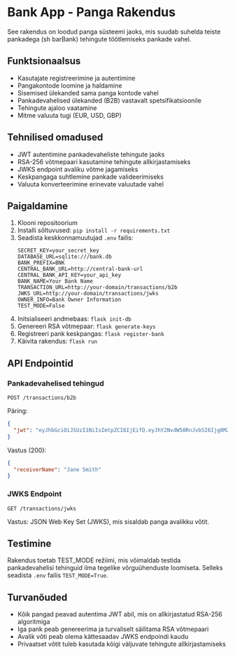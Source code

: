 # Bank App - Panga Rakendus

See rakendus on loodud panga süsteemi jaoks, mis suudab suhelda teiste pankadega (sh barBank) tehingute töötlemiseks pankade vahel.

## Funktsionaalsus

- Kasutajate registreerimine ja autentimine
- Pangakontode loomine ja haldamine
- Sisemised ülekanded sama panga kontode vahel
- Pankadevahelised ülekanded (B2B) vastavalt spetsifikatsioonile
- Tehingute ajaloo vaatamine
- Mitme valuuta tugi (EUR, USD, GBP)

## Tehnilised omadused

- JWT autentimine pankadevaheliste tehingute jaoks
- RSA-256 võtmepaari kasutamine tehingute allkirjastamiseks
- JWKS endpoint avaliku võtme jagamiseks
- Keskpangaga suhtlemine pankade valideerimiseks
- Valuuta konverteerimine erinevate valuutade vahel

## Paigaldamine

1. Klooni repositoorium
2. Installi sõltuvused: `pip install -r requirements.txt`
3. Seadista keskkonnamuutujad `.env` failis:
   ```
   SECRET_KEY=your_secret_key
   DATABASE_URL=sqlite:///bank.db
   BANK_PREFIX=BNK
   CENTRAL_BANK_URL=http://central-bank-url
   CENTRAL_BANK_API_KEY=your_api_key
   BANK_NAME=Your Bank Name
   TRANSACTION_URL=http://your-domain/transactions/b2b
   JWKS_URL=http://your-domain/transactions/jwks
   OWNER_INFO=Bank Owner Information
   TEST_MODE=False
   ```
4. Initsialiseeri andmebaas: `flask init-db`
5. Genereeri RSA võtmepaar: `flask generate-keys`
6. Registreeri pank keskpangas: `flask register-bank`
7. Käivita rakendus: `flask run`

## API Endpointid

### Pankadevahelised tehingud

`POST /transactions/b2b`

Päring:
```json
{
  "jwt": "eyJhbGciOiJSUzI1NiIsImtpZCI6IjEifQ.eyJhY2NvdW50RnJvbSI6Ijg0M2VhZjcwNzYxODRiZGI4Yjc0ZmFlYTE3ZDFjM2MzMjg3IiwiYWNjb3VudFRvIjoiQUJDMTIzNDU2IiwiY3VycmVuY3kiOiJFVVIiLCJhbW91bnQiOjEwMDAwLCJleHBsYW5hdGlvbiI6IlBheW1lbnQgZm9yIHNlcnZpY2VzIiwic2VuZGVyTmFtZSI6IkpvaG4gRG9lIn0.signature"
}
```

Vastus (200):
```json
{
  "receiverName": "Jane Smith"
}
```

### JWKS Endpoint

`GET /transactions/jwks`

Vastus: JSON Web Key Set (JWKS), mis sisaldab panga avalikku võtit.

## Testimine

Rakendus toetab TEST_MODE režiimi, mis võimaldab testida pankadevahelisi tehinguid ilma tegelike võrguühenduste loomiseta. Selleks seadista `.env` failis `TEST_MODE=True`.

## Turvanõuded

- Kõik pangad peavad autentima JWT abil, mis on allkirjastatud RSA-256 algoritmiga
- Iga pank peab genereerima ja turvaliselt säilitama RSA võtmepaari
- Avalik võti peab olema kättesaadav JWKS endpoindi kaudu
- Privaatset võtit tuleb kasutada kõigi väljuvate tehingute allkirjastamiseks